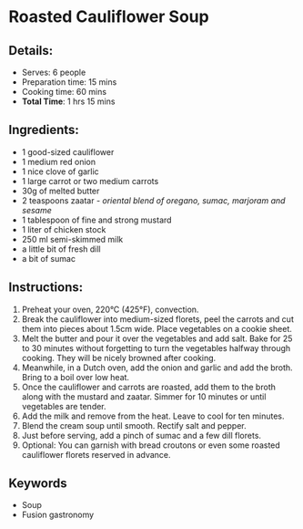 # Roasted Cauliflower Soup

## Details:
* Serves: 6 people
* Preparation time: 15 mins
* Cooking time: 60 mins
* **Total Time**: 1 hrs 15 mins

## Ingredients:
* 1 good-sized cauliflower
* 1 medium red onion
* 1 nice clove of garlic
* 1 large carrot or two medium carrots
* 30g of melted butter
* 2 teaspoons zaatar - *oriental blend of oregano, sumac, marjoram and sesame*
* 1 tablespoon of fine and strong mustard
* 1 liter of chicken stock
* 250 ml semi-skimmed milk
* a little bit of fresh dill
* a bit of sumac

## Instructions:
1. Preheat your oven, 220°C (425°F), convection.
1. Break the cauliflower into medium-sized florets, peel the carrots and cut them into pieces about 1.5cm wide. Place vegetables on a cookie sheet.
1. Melt the butter and pour it over the vegetables and add salt. Bake for 25 to 30 minutes without forgetting to turn the vegetables halfway through cooking. They will be nicely browned after cooking.
1. Meanwhile, in a Dutch oven, add the onion and garlic and add the broth. Bring to a boil over low heat.
1. Once the cauliflower and carrots are roasted, add them to the broth along with the mustard and zaatar. Simmer for 10 minutes or until vegetables are tender.
1. Add the milk and remove from the heat. Leave to cool for ten minutes.
1. Blend the cream soup until smooth. Rectify salt and pepper.
1. Just before serving, add a pinch of sumac and a few dill florets.
1. Optional: You can garnish with bread croutons or even some roasted cauliflower florets reserved in advance.

## Keywords
* Soup
* Fusion gastronomy
